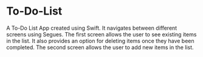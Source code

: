 # To-Do-List

A To-Do List App created using Swift. It navigates between different screens using Segues. The first screen allows the user to see existing items in the list. It also provides an option for deleting items once they have been completed. The second screen allows the user to add new items in the list. 
